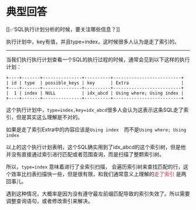 # 典型回答
[[✅SQL执行计划分析的时候，要关注哪些信息？]]



执行计划中，key有值，并且type=index，这时候很多人认为是走了索引的。

****

当我们执行执行计划查看一个SQL的执行过程的时候，通常会见到以下这样的执行计划：



```plain
+----+-------+---------------+----------+--------------------------+                                           
| id | type  | possible_keys | key      | Extra                    |                                           
+----+-------+---------------+----------+--------------------------+                                           
|  1 | index | NULL          | idx_abcd | Using where; Using index |                                           
+----+-------+---------------+----------+--------------------------+ 
```





这个执行计划中，`type=index,key=idx_abcd`很多人会认为这表示这条SQL走了索引，但是其实这么理解是不对的。



如果是走了索引Extra中的内容应该是`Using index  `而不是`Using where; Using index `



以上的这个执行计划表明，这个SQL确实用到了idx_abcd的这个索引树，但是他并没有直接通过索引进行匹配或者范围查询，而是扫描了整颗索引树。



所以，`type=index` 意味着进行了全索引扫描， 会遍历索引树来查找匹配的行，这个效率比扫表扫描快一些，但是很有限，和我们通常意义上理解的<font style="color:#DF2A3F;">走了索引 </font>是两回事儿。



遇到这种情况，大概率是因为没有遵守最左前缀匹配导致的索引失效了。所以需要调整查询语句，或者修改索引来解决。

